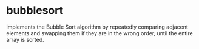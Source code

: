 # bubblesort
implements the Bubble Sort algorithm by repeatedly comparing adjacent elements and swapping them if they are in the wrong order, until the entire array is sorted.
